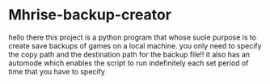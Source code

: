 # Mhrise-backup-creator
hello there
this project is a python program that whose suole purpose is to create save backups of games on a local machine.
you only need to specify the copy path and the destination path for the backup file!!
it also has an automode which enables the script to run indefinitely each set period of time that you have to specify
